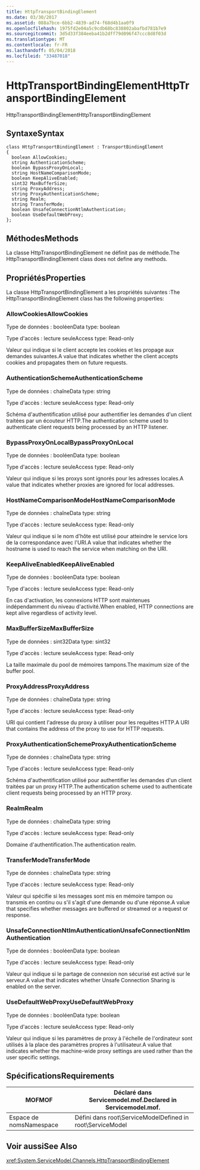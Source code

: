 ```yaml
---
title: HttpTransportBindingElement
ms.date: 03/30/2017
ms.assetid: 088a7bce-6bb2-4839-ad74-f68d4b1aa0f9
ms.openlocfilehash: 1975fd2e04a5c9cdb68bc838802abafbd781b7e9
ms.sourcegitcommit: 3d5d33f384eeba41b2dff79d096f47ccc8d8f03d
ms.translationtype: MT
ms.contentlocale: fr-FR
ms.lasthandoff: 05/04/2018
ms.locfileid: "33487018"
---
```

# <a name="httptransportbindingelement"></a><span data-ttu-id="d0c31-102">HttpTransportBindingElement</span><span class="sxs-lookup"><span data-stu-id="d0c31-102">HttpTransportBindingElement</span></span>
<span data-ttu-id="d0c31-103">HttpTransportBindingElement</span><span class="sxs-lookup"><span data-stu-id="d0c31-103">HttpTransportBindingElement</span></span>  
  
## <a name="syntax"></a><span data-ttu-id="d0c31-104">Syntaxe</span><span class="sxs-lookup"><span data-stu-id="d0c31-104">Syntax</span></span>  
  
```  
class HttpTransportBindingElement : TransportBindingElement  
{  
  boolean AllowCookies;  
  string AuthenticationScheme;  
  boolean BypassProxyOnLocal;  
  string HostNameComparisonMode;  
  boolean KeepAliveEnabled;  
  sint32 MaxBufferSize;  
  string ProxyAddress;  
  string ProxyAuthenticationScheme;  
  string Realm;  
  string TransferMode;  
  boolean UnsafeConnectionNtlmAuthentication;  
  boolean UseDefaultWebProxy;  
};  
```  
  
## <a name="methods"></a><span data-ttu-id="d0c31-105">Méthodes</span><span class="sxs-lookup"><span data-stu-id="d0c31-105">Methods</span></span>  
 <span data-ttu-id="d0c31-106">La classe HttpTransportBindingElement ne définit pas de méthode.</span><span class="sxs-lookup"><span data-stu-id="d0c31-106">The HttpTransportBindingElement class does not define any methods.</span></span>  
  
## <a name="properties"></a><span data-ttu-id="d0c31-107">Propriétés</span><span class="sxs-lookup"><span data-stu-id="d0c31-107">Properties</span></span>  
 <span data-ttu-id="d0c31-108">La classe HttpTransportBindingElement a les propriétés suivantes :</span><span class="sxs-lookup"><span data-stu-id="d0c31-108">The HttpTransportBindingElement class has the following properties:</span></span>  
  
### <a name="allowcookies"></a><span data-ttu-id="d0c31-109">AllowCookies</span><span class="sxs-lookup"><span data-stu-id="d0c31-109">AllowCookies</span></span>  
 <span data-ttu-id="d0c31-110">Type de données : booléen</span><span class="sxs-lookup"><span data-stu-id="d0c31-110">Data type: boolean</span></span>  
  
 <span data-ttu-id="d0c31-111">Type d'accès : lecture seule</span><span class="sxs-lookup"><span data-stu-id="d0c31-111">Access type: Read-only</span></span>  
  
 <span data-ttu-id="d0c31-112">Valeur qui indique si le client accepte les cookies et les propage aux demandes suivantes.</span><span class="sxs-lookup"><span data-stu-id="d0c31-112">A value that indicates whether the client accepts cookies and propagates them on future requests.</span></span>  
  
### <a name="authenticationscheme"></a><span data-ttu-id="d0c31-113">AuthenticationScheme</span><span class="sxs-lookup"><span data-stu-id="d0c31-113">AuthenticationScheme</span></span>  
 <span data-ttu-id="d0c31-114">Type de données : chaîne</span><span class="sxs-lookup"><span data-stu-id="d0c31-114">Data type: string</span></span>  
  
 <span data-ttu-id="d0c31-115">Type d'accès : lecture seule</span><span class="sxs-lookup"><span data-stu-id="d0c31-115">Access type: Read-only</span></span>  
  
 <span data-ttu-id="d0c31-116">Schéma d'authentification utilisé pour authentifier les demandes d'un client traitées par un écouteur HTTP.</span><span class="sxs-lookup"><span data-stu-id="d0c31-116">The authentication scheme used to authenticate client requests being processed by an HTTP listener.</span></span>  
  
### <a name="bypassproxyonlocal"></a><span data-ttu-id="d0c31-117">BypassProxyOnLocal</span><span class="sxs-lookup"><span data-stu-id="d0c31-117">BypassProxyOnLocal</span></span>  
 <span data-ttu-id="d0c31-118">Type de données : booléen</span><span class="sxs-lookup"><span data-stu-id="d0c31-118">Data type: boolean</span></span>  
  
 <span data-ttu-id="d0c31-119">Type d'accès : lecture seule</span><span class="sxs-lookup"><span data-stu-id="d0c31-119">Access type: Read-only</span></span>  
  
 <span data-ttu-id="d0c31-120">Valeur qui indique si les proxys sont ignorés pour les adresses locales.</span><span class="sxs-lookup"><span data-stu-id="d0c31-120">A value that indicates whether proxies are ignored for local addresses.</span></span>  
  
### <a name="hostnamecomparisonmode"></a><span data-ttu-id="d0c31-121">HostNameComparisonMode</span><span class="sxs-lookup"><span data-stu-id="d0c31-121">HostNameComparisonMode</span></span>  
 <span data-ttu-id="d0c31-122">Type de données : chaîne</span><span class="sxs-lookup"><span data-stu-id="d0c31-122">Data type: string</span></span>  
  
 <span data-ttu-id="d0c31-123">Type d'accès : lecture seule</span><span class="sxs-lookup"><span data-stu-id="d0c31-123">Access type: Read-only</span></span>  
  
 <span data-ttu-id="d0c31-124">Valeur qui indique si le nom d'hôte est utilisé pour atteindre le service lors de la correspondance avec l'URI.</span><span class="sxs-lookup"><span data-stu-id="d0c31-124">A value that indicates whether the hostname is used to reach the service when matching on the URI.</span></span>  
  
### <a name="keepaliveenabled"></a><span data-ttu-id="d0c31-125">KeepAliveEnabled</span><span class="sxs-lookup"><span data-stu-id="d0c31-125">KeepAliveEnabled</span></span>  
 <span data-ttu-id="d0c31-126">Type de données : booléen</span><span class="sxs-lookup"><span data-stu-id="d0c31-126">Data type: boolean</span></span>  
  
 <span data-ttu-id="d0c31-127">Type d'accès : lecture seule</span><span class="sxs-lookup"><span data-stu-id="d0c31-127">Access type: Read-only</span></span>  
  
 <span data-ttu-id="d0c31-128">En cas d'activation, les connexions HTTP sont maintenues indépendamment du niveau d'activité.</span><span class="sxs-lookup"><span data-stu-id="d0c31-128">When enabled, HTTP connections are kept alive regardless of activity level.</span></span>  
  
### <a name="maxbuffersize"></a><span data-ttu-id="d0c31-129">MaxBufferSize</span><span class="sxs-lookup"><span data-stu-id="d0c31-129">MaxBufferSize</span></span>  
 <span data-ttu-id="d0c31-130">Type de données : sint32</span><span class="sxs-lookup"><span data-stu-id="d0c31-130">Data type: sint32</span></span>  
  
 <span data-ttu-id="d0c31-131">Type d'accès : lecture seule</span><span class="sxs-lookup"><span data-stu-id="d0c31-131">Access type: Read-only</span></span>  
  
 <span data-ttu-id="d0c31-132">La taille maximale du pool de mémoires tampons.</span><span class="sxs-lookup"><span data-stu-id="d0c31-132">The maximum size of the buffer pool.</span></span>  
  
### <a name="proxyaddress"></a><span data-ttu-id="d0c31-133">ProxyAddress</span><span class="sxs-lookup"><span data-stu-id="d0c31-133">ProxyAddress</span></span>  
 <span data-ttu-id="d0c31-134">Type de données : chaîne</span><span class="sxs-lookup"><span data-stu-id="d0c31-134">Data type: string</span></span>  
  
 <span data-ttu-id="d0c31-135">Type d'accès : lecture seule</span><span class="sxs-lookup"><span data-stu-id="d0c31-135">Access type: Read-only</span></span>  
  
 <span data-ttu-id="d0c31-136">URI qui contient l'adresse du proxy à utiliser pour les requêtes HTTP.</span><span class="sxs-lookup"><span data-stu-id="d0c31-136">A URI that contains the address of the proxy to use for HTTP requests.</span></span>  
  
### <a name="proxyauthenticationscheme"></a><span data-ttu-id="d0c31-137">ProxyAuthenticationScheme</span><span class="sxs-lookup"><span data-stu-id="d0c31-137">ProxyAuthenticationScheme</span></span>  
 <span data-ttu-id="d0c31-138">Type de données : chaîne</span><span class="sxs-lookup"><span data-stu-id="d0c31-138">Data type: string</span></span>  
  
 <span data-ttu-id="d0c31-139">Type d'accès : lecture seule</span><span class="sxs-lookup"><span data-stu-id="d0c31-139">Access type: Read-only</span></span>  
  
 <span data-ttu-id="d0c31-140">Schéma d'authentification utilisé pour authentifier les demandes d'un client traitées par un proxy HTTP.</span><span class="sxs-lookup"><span data-stu-id="d0c31-140">The authentication scheme used to authenticate client requests being processed by an HTTP proxy.</span></span>  
  
### <a name="realm"></a><span data-ttu-id="d0c31-141">Realm</span><span class="sxs-lookup"><span data-stu-id="d0c31-141">Realm</span></span>  
 <span data-ttu-id="d0c31-142">Type de données : chaîne</span><span class="sxs-lookup"><span data-stu-id="d0c31-142">Data type: string</span></span>  
  
 <span data-ttu-id="d0c31-143">Type d'accès : lecture seule</span><span class="sxs-lookup"><span data-stu-id="d0c31-143">Access type: Read-only</span></span>  
  
 <span data-ttu-id="d0c31-144">Domaine d'authentification.</span><span class="sxs-lookup"><span data-stu-id="d0c31-144">The authentication realm.</span></span>  
  
### <a name="transfermode"></a><span data-ttu-id="d0c31-145">TransferMode</span><span class="sxs-lookup"><span data-stu-id="d0c31-145">TransferMode</span></span>  
 <span data-ttu-id="d0c31-146">Type de données : chaîne</span><span class="sxs-lookup"><span data-stu-id="d0c31-146">Data type: string</span></span>  
  
 <span data-ttu-id="d0c31-147">Type d'accès : lecture seule</span><span class="sxs-lookup"><span data-stu-id="d0c31-147">Access type: Read-only</span></span>  
  
 <span data-ttu-id="d0c31-148">Valeur qui spécifie si les messages sont mis en mémoire tampon ou transmis en continu ou s'il s'agit d'une demande ou d'une réponse.</span><span class="sxs-lookup"><span data-stu-id="d0c31-148">A value that specifies whether messages are buffered or streamed or a request or response.</span></span>  
  
### <a name="unsafeconnectionntlmauthentication"></a><span data-ttu-id="d0c31-149">UnsafeConnectionNtlmAuthentication</span><span class="sxs-lookup"><span data-stu-id="d0c31-149">UnsafeConnectionNtlmAuthentication</span></span>  
 <span data-ttu-id="d0c31-150">Type de données : booléen</span><span class="sxs-lookup"><span data-stu-id="d0c31-150">Data type: boolean</span></span>  
  
 <span data-ttu-id="d0c31-151">Type d'accès : lecture seule</span><span class="sxs-lookup"><span data-stu-id="d0c31-151">Access type: Read-only</span></span>  
  
 <span data-ttu-id="d0c31-152">Valeur qui indique si le partage de connexion non sécurisé est activé sur le serveur.</span><span class="sxs-lookup"><span data-stu-id="d0c31-152">A value that indicates whether Unsafe Connection Sharing is enabled on the server.</span></span>  
  
### <a name="usedefaultwebproxy"></a><span data-ttu-id="d0c31-153">UseDefaultWebProxy</span><span class="sxs-lookup"><span data-stu-id="d0c31-153">UseDefaultWebProxy</span></span>  
 <span data-ttu-id="d0c31-154">Type de données : booléen</span><span class="sxs-lookup"><span data-stu-id="d0c31-154">Data type: boolean</span></span>  
  
 <span data-ttu-id="d0c31-155">Type d'accès : lecture seule</span><span class="sxs-lookup"><span data-stu-id="d0c31-155">Access type: Read-only</span></span>  
  
 <span data-ttu-id="d0c31-156">Valeur qui indique si les paramètres de proxy à l'échelle de l'ordinateur sont utilisés à la place des paramètres propres à l'utilisateur.</span><span class="sxs-lookup"><span data-stu-id="d0c31-156">A value that indicates whether the machine-wide proxy settings are used rather than the user specific settings.</span></span>  
  
## <a name="requirements"></a><span data-ttu-id="d0c31-157">Spécifications</span><span class="sxs-lookup"><span data-stu-id="d0c31-157">Requirements</span></span>  
  
|<span data-ttu-id="d0c31-158">MOF</span><span class="sxs-lookup"><span data-stu-id="d0c31-158">MOF</span></span>|<span data-ttu-id="d0c31-159">Déclaré dans Servicemodel.mof.</span><span class="sxs-lookup"><span data-stu-id="d0c31-159">Declared in Servicemodel.mof.</span></span>|  
|---------|-----------------------------------|  
|<span data-ttu-id="d0c31-160">Espace de noms</span><span class="sxs-lookup"><span data-stu-id="d0c31-160">Namespace</span></span>|<span data-ttu-id="d0c31-161">Défini dans root\ServiceModel</span><span class="sxs-lookup"><span data-stu-id="d0c31-161">Defined in root\ServiceModel</span></span>|  
  
## <a name="see-also"></a><span data-ttu-id="d0c31-162">Voir aussi</span><span class="sxs-lookup"><span data-stu-id="d0c31-162">See Also</span></span>  
 <xref:System.ServiceModel.Channels.HttpTransportBindingElement>
